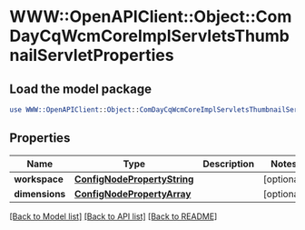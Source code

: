 # WWW::OpenAPIClient::Object::ComDayCqWcmCoreImplServletsThumbnailServletProperties

## Load the model package
```perl
use WWW::OpenAPIClient::Object::ComDayCqWcmCoreImplServletsThumbnailServletProperties;
```

## Properties
Name | Type | Description | Notes
------------ | ------------- | ------------- | -------------
**workspace** | [**ConfigNodePropertyString**](ConfigNodePropertyString.md) |  | [optional] 
**dimensions** | [**ConfigNodePropertyArray**](ConfigNodePropertyArray.md) |  | [optional] 

[[Back to Model list]](../README.md#documentation-for-models) [[Back to API list]](../README.md#documentation-for-api-endpoints) [[Back to README]](../README.md)


